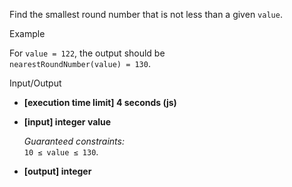 
Find the smallest  round number  that is not less than a given  `value`.

Example

For  `value = 122`, the output should be  
`nearestRoundNumber(value) = 130`.

Input/Output

-   **[execution time limit] 4 seconds (js)**
    
-   **[input] integer value**
    
    _Guaranteed constraints:_  
    `10 ≤ value ≤ 130`.
    
-   **[output] integer**